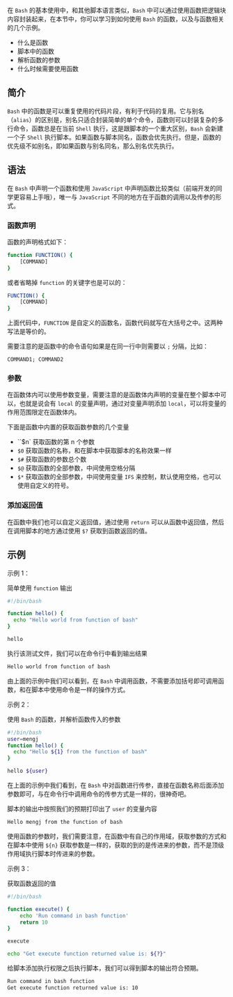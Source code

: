 在 `Bash` 的基本使用中，和其他脚本语言类似，`Bash` 中可以通过使用函数把逻辑块内容封装起来，在本节中，你可以学习到如何使用 `Bash` 的函数，以及与函数相关的几个示例。

- 什么是函数
- 脚本中的函数
- 解析函数的参数
- 什么时候需要使用函数

## 简介

`Bash` 中的函数是可以重复使用的代码片段，有利于代码的复用。它与别名（`alias`）的区别是，别名只适合封装简单的单个命令，函数则可以封装复杂的多行命令，函数总是在当前 `Shell` 执行，这是跟脚本的一个重大区别，`Bash` 会新建一个子 `Shell` 执行脚本。如果函数与脚本同名，函数会优先执行。但是，函数的优先级不如别名，即如果函数与别名同名，那么别名优先执行。

## 语法

在 `Bash` 中声明一个函数和使用 `JavaScript` 中声明函数比较类似（前端开发的同学更容易上手哦），唯一与 `JavaScript` 不同的地方在于函数的调用以及传参的形式。

### 函数声明

函数的声明格式如下：

```bash
function FUNCTION() {
	[COMMAND]
}
```

或者省略掉 `function` 的关键字也是可以的：

```bash
FUNCTION() {
	[COMMAND]
}
```

上面代码中，`FUNCTION` 是自定义的函数名，函数代码就写在大括号之中。这两种写法是等价的。

需要注意的是函数中的命令语句如果是在同一行中则需要以 `;` 分隔，比如：

`COMMAND1; COMMAND2`

### 参数

在函数体内可以使用参数变量，需要注意的是函数体内声明的变量在整个脚本中可以，也就是说会有 `local` 的变量声明，通过对变量声明添加 `local`，可以将变量的作用范围限定在函数体内。

下面是函数中内置的获取函数参数的几个变量

- ``$n` 获取函数的第 n 个参数
- `$0` 获取函数的名称，和在脚本中获取脚本的名称效果一样
- `$#`  获取函数的参数总个数
- `$@` 获取函数的全部参数，中间使用空格分隔
- `$*` 获取函数的全部参数，中间使用变量 `IFS` 来控制，默认使用空格，也可以使用自定义的符号。

### 添加返回值

在函数中我们也可以自定义返回值，通过使用 `return` 可以从函数中返回值，然后在调用脚本的地方通过使用 `$?` 获取到函数返回的值。

## 示例

示例 1：

简单使用 `function` 输出

```bash
#!/bin/bash

function hello() {
  echo "Hello world from function of bash"
}

hello
```

执行该测试文件，我们可以在命令行中看到输出结果

```bash
Hello world from function of bash
```

由上面的示例中我们可以看到，在 `Bash` 中调用函数，不需要添加括号即可调用函数，和在脚本中使用命令是一样的操作方式。

示例 2：

使用 `Bash` 的函数，并解析函数传入的参数

```bash
#!/bin/bash
user=mengj
function hello() {
  echo "Hello ${1} from the function of bash"
}

hello ${user}

```

在上面的示例中我们看到，在 `Bash` 中对函数进行传参，直接在函数名称后面添加参数即可，与在命令行中调用命令的传参方式是一样的，很神奇吧。

脚本的输出中按照我们的预期打印出了 `user` 的变量内容

```bash
Hello mengj from the function of bash
```

使用函数的参数时，我们需要注意，在函数中有自己的作用域，获取参数的方式和在脚本中使用 `${n}` 获取参数是一样的，获取的到的是传进来的参数，而不是顶级作用域执行脚本时传进来的参数。

示例 3： 

获取函数返回的值

```bash
#!/bin/bash

function execute() {
	echo 'Run command in bash function'
	return 10
}

execute

echo "Get execute function returned value is: ${?}"
```

给脚本添加执行权限之后执行脚本，我们可以得到脚本的输出符合预期。

```bash
Run command in bash function
Get execute function returned value is: 10
```

